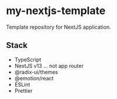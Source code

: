 # my-nextjs-template
Template repository for NextJS application.

## Stack
- TypeScript
- NextJS v13 ... not app router
- @radix-ui/themes
- @emotion/react
- ESLint
- Prettier
